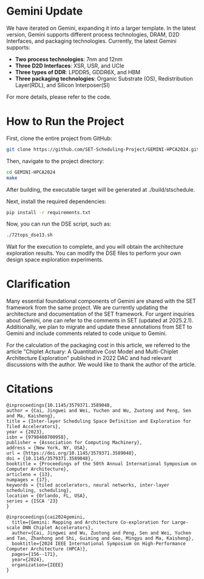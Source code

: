 # Gemini Update  

We have iterated on Gemini, expanding it into a larger template. In the latest version, Gemini supports different process technologies, DRAM, D2D Interfaces, and packaging technologies. Currently, the latest Gemini supports:  

- **Two process technologies**: 7nm and 12nm  
- **Three D2D Interfaces**: XSR, USR, and UCIe  
- **Three types of DDR**: LPDDR5, GDDR6X, and HBM  
- **Three packaging technologies**: Organic Substrate (OS), Redistribution Layer(RDL), and Silicon Interposer(SI)  

For more details, please refer to the code.  

# How to Run the Project  

First, clone the entire project from GitHub:  

```bash
git clone https://github.com/SET-Scheduling-Project/GEMINI-HPCA2024.git
```
Then, navigate to the project directory:
```bash
cd GEMINI-HPCA2024
make
```
After building, the executable target will be generated at ./build/stschedule.

Next, install the required dependencies:
```bash
pip install -r requirements.txt
```
Now, you can run the DSE script, such as:
```bash
./72tops_dse13.sh
```
Wait for the execution to complete, and you will obtain the architecture exploration results. You can modify the DSE files to perform your own design space exploration experiments.
# Clarification
Many essential foundational components of Gemini are shared with the SET framework from the same project. We are currently updating the architecture and documentation of the SET framework. For urgent inquiries about Gemini, one can refer to the comments in SET (updated at 2025.2.1). Additionally, we plan to migrate and update these annotations from SET to Gemini and include comments related to code unique to Gemini.

For the calculation of the packaging cost in this article, we referred to the article "Chiplet Actuary: A Quantitative Cost Model and Multi-Chiplet Architecture Exploration" published in 2022 DAC and had relevant discussions with the author. We would like to thank the author of the article.

# Citations ###
```
@inproceedings{10.1145/3579371.3589048,
author = {Cai, Jingwei and Wei, Yuchen and Wu, Zuotong and Peng, Sen and Ma, Kaisheng},
title = {Inter-layer Scheduling Space Definition and Exploration for Tiled Accelerators},
year = {2023},
isbn = {9798400700958},
publisher = {Association for Computing Machinery},
address = {New York, NY, USA},
url = {https://doi.org/10.1145/3579371.3589048},
doi = {10.1145/3579371.3589048},
booktitle = {Proceedings of the 50th Annual International Symposium on Computer Architecture},
articleno = {13},
numpages = {17},
keywords = {tiled accelerators, neural networks, inter-layer scheduling, scheduling},
location = {Orlando, FL, USA},
series = {ISCA '23}
}

```
```
@inproceedings{cai2024gemini,
  title={Gemini: Mapping and Architecture Co-exploration for Large-scale DNN Chiplet Accelerators},
  author={Cai, Jingwei and Wu, Zuotong and Peng, Sen and Wei, Yuchen and Tan, Zhanhong and Shi, Guiming and Gao, Mingyu and Ma, Kaisheng},
  booktitle={2024 IEEE International Symposium on High-Performance Computer Architecture (HPCA)},
  pages={156--171},
  year={2024},
  organization={IEEE}
}
```
